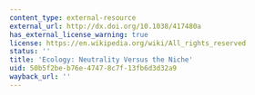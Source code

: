 ```yaml
---
content_type: external-resource
external_url: http://dx.doi.org/10.1038/417480a
has_external_license_warning: true
license: https://en.wikipedia.org/wiki/All_rights_reserved
status: ''
title: 'Ecology: Neutrality Versus the Niche'
uid: 50b5f2be-b76e-4747-8c7f-13fb6d3d32a9
wayback_url: ''
---
```

